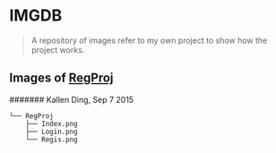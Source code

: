 # IMGDB
> A repository of images refer to my own project to show how the project works.

## Images of [RegProj][1]
####### Kallen Ding, Sep 7 2015
```
└── RegProj
    ├── Index.png
    ├── Login.png
    └── Regis.png
```
  [1]: https://github.com/Keleir/RegProj.git
